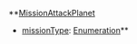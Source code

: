 **[MissionAttackPlanet](MissionAttackPlanet.md)
  * [missionType](missionType.md): [Enumeration](Enumeration.md)**
